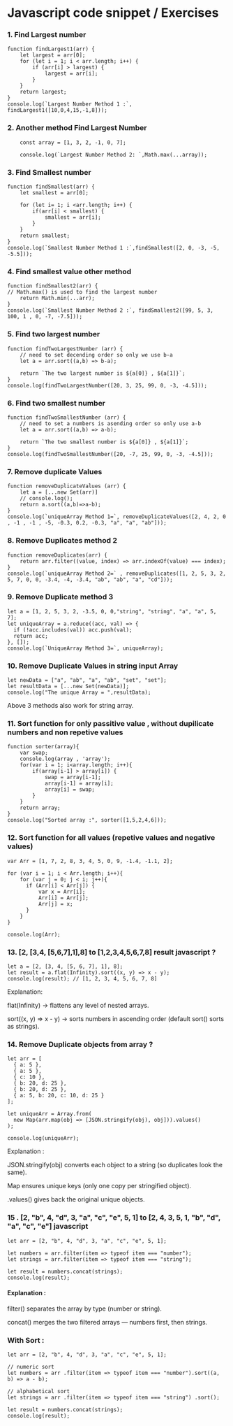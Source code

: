 # Javascript code snippet / Exercises

### 1. Find Largest number

```
function findLargest1(arr) {
    let largest = arr[0];
    for (let i = 1; i < arr.length; i++) {
        if (arr[i] > largest) {
            largest = arr[i];
        }
    }
    return largest;
}
console.log(`Largest Number Method 1 :`, findLargest1([10,0,4,15,-1,8]));
```

### 2. Another method Find Largest Number

```
    const array = [1, 3, 2, -1, 0, 7];
    
    console.log(`Largest Number Method 2: `,Math.max(...array));
```

### 3. Find Smallest number

```
function findSmallest(arr) {
    let smallest = arr[0];
    
    for (let i= 1; i <arr.length; i++) {
        if(arr[i] < smallest) {
            smallest = arr[i];
        }
    }
    return smallest;
}
console.log(`Smallest Number Method 1 :`,findSmallest([2, 0, -3, -5, -5.5]));
```

### 4. Find smallest value other method

```
function findSmallest2(arr) {
// Math.max() is used to find the largest number
    return Math.min(...arr);
}
console.log(`Smallest Number Method 2 :`, findSmallest2([99, 5, 3, 100, 1 , 0, -7, -7.5]));
```
### 5. Find two largest number

```
function findTwoLargestNumber (arr) {
    // need to set decending order so only we use b-a
    let a = arr.sort((a,b) => b-a);
    
    return `The two largest number is ${a[0]} , ${a[1]}`;
}
console.log(findTwoLargestNumber([20, 3, 25, 99, 0, -3, -4.5]));
```


### 6. Find two smallest number

```
function findTwoSmallestNumber (arr) {
    // need to set a numbers is asending order so only use a-b
    let a = arr.sort((a,b) => a-b);
    
    return `The two smallest number is ${a[0]} , ${a[1]}`;
}
console.log(findTwoSmallestNumber([20, -7, 25, 99, 0, -3, -4.5]));
```

### 7. Remove duplicate Values

```
function removeDuplicateValues (arr) {
    let a = [...new Set(arr)]
    // console.log();
    return a.sort((a,b)=>a-b);
}
console.log(`uniqueArray Method 1=`, removeDuplicateValues([2, 4, 2, 0 , -1 , -1 , -5, -0.3, 0.2, -0.3, "a", "a", "ab"]));
```

### 8. Remove Duplicates method 2

```
function removeDuplicates(arr) {
    return arr.filter((value, index) => arr.indexOf(value) === index);
}
console.log(`uniqueArray Method 2=` , removeDuplicates([1, 2, 5, 3, 2, 5, 7, 0, 0, -3.4, -4, -3.4, "ab", "ab", "a", "cd"]));
```

### 9. Remove Duplicate method 3

```
let a = [1, 2, 5, 3, 2, -3.5, 0, 0,"string", "string", "a", "a", 5, 7]; 
let uniqueArray = a.reduce((acc, val) => {
  if (!acc.includes(val)) acc.push(val); 
  return acc; 
}, []); 
console.log(`UniqueArray Method 3=`, uniqueArray);
```

### 10. Remove Duplicate Values in string input Array

```
let newData = ["a", "ab", "a", "ab", "set", "set"];
let resultData = [...new Set(newData)];
console.log("The unique Array = ",resultData);
```
Above 3 methods also work for string array.

### 11. Sort function for only passitive value , without dupilicate numbers and non repetive values
```
function sorter(array){
    var swap;
    console.log(array , 'array');
    for(var i = 1; i<array.length; i++){
        if(array[i-1] > array[i]) {
            swap = array[i-1];
            array[i-1] = array[i];
            array[i] = swap;
        }
    }
    return array;
}
console.log("Sorted array :", sorter([1,5,2,4,6]));
```

### 12. Sort function for all values (repetive values and negative values)

```
var Arr = [1, 7, 2, 8, 3, 4, 5, 0, 9, -1.4, -1.1, 2];

for (var i = 1; i < Arr.length; i++){
    for (var j = 0; j < i; j++){
      if (Arr[i] < Arr[j]) {
          var x = Arr[i];
          Arr[i] = Arr[j];
          Arr[j] = x;
      }
    }
}

console.log(Arr);
```

### 13. [2, [3,4, [5,6,7],1],8] to [1,2,3,4,5,6,7,8] result javascript ?

```
let a = [2, [3, 4, [5, 6, 7], 1], 8];
let result = a.flat(Infinity).sort((x, y) => x - y);
console.log(result); // [1, 2, 3, 4, 5, 6, 7, 8]
```
Explanation:

flat(Infinity) → flattens any level of nested arrays.

sort((x, y) => x - y) → sorts numbers in ascending order (default sort() sorts as strings).

### 14. Remove Duplicate objects from array ?

```
let arr = [
  { a: 5 },
  { a: 5 },
  { c: 10 },
  { b: 20, d: 25 },
  { b: 20, d: 25 },
  { a: 5, b: 20, c: 10, d: 25 }
];

let uniqueArr = Array.from(
  new Map(arr.map(obj => [JSON.stringify(obj), obj])).values()
);

console.log(uniqueArr);
```
Explanation :

JSON.stringify(obj) converts each object to a string (so duplicates look the same).

Map ensures unique keys (only one copy per stringified object).

.values() gives back the original unique objects.

### 15 . [2, "b", 4, "d", 3, "a", "c", "e", 5, 1] to [2, 4, 3, 5, 1, "b", "d", "a", "c", "e"] javascript

```
let arr = [2, "b", 4, "d", 3, "a", "c", "e", 5, 1];

let numbers = arr.filter(item => typeof item === "number");
let strings = arr.filter(item => typeof item === "string");

let result = numbers.concat(strings);
console.log(result);
```

#### Explanation :
filter() separates the array by type (number or string).

concat() merges the two filtered arrays — numbers first, then strings.

### With Sort :
```
let arr = [2, "b", 4, "d", 3, "a", "c", "e", 5, 1];

// numeric sort
let numbers = arr .filter(item => typeof item === "number").sort((a, b) => a - b);

// alphabetical sort
let strings = arr .filter(item => typeof item === "string") .sort();

let result = numbers.concat(strings);
console.log(result);
```



